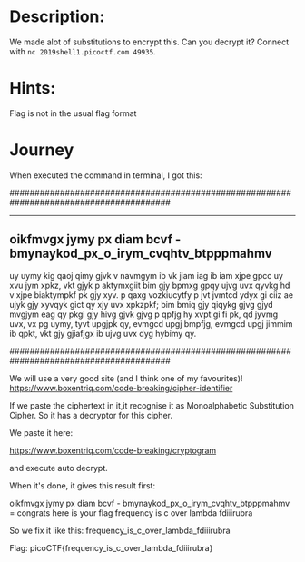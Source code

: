 # Description:
We made alot of substitutions to encrypt this. Can you decrypt it? Connect with <code>nc 2019shell1.picoctf.com 49935</code>.

# Hints:
Flag is not in the usual flag format

# Journey
When executed the command in terminal, I got this:

########################################################################################

-------------------------------------------------------------------------------
oikfmvgx jymy px diam bcvf - bmynaykod_px_o_irym_cvqhtv_btpppmahmv
-------------------------------------------------------------------------------
uy uymy kig qaoj qimy gjvk v navmgym ib vk jiam iag ib iam xjpe gpcc uy xvu jym xpkz, vkt gjyk p aktymxgiit bim gjy bpmxg gpqy ujvg uvx qyvkg hd v xjpe biaktympkf pk gjy xyv.  p qaxg vozkiucytfy p jvt jvmtcd ydyx gi ciiz ae ujyk gjy xyvqyk gict qy xjy uvx xpkzpkf; bim bmiq gjy qiqykg gjvg gjyd mvgjym eag qy pkgi gjy hivg gjvk gjvg p qpfjg hy xvpt gi fi pk, qd jyvmg uvx, vx pg uymy, tyvt upgjpk qy, evmgcd upgj bmpfjg, evmgcd upgj jimmim ib qpkt, vkt gjy gjiafjgx ib ujvg uvx dyg hybimy qy.

########################################################################################


We will use a very good site (and I think one of my favourites)!
https://www.boxentriq.com/code-breaking/cipher-identifier

If we paste the ciphertext in it,it recognise it as Monoalphabetic Substitution Cipher.
So it has a decryptor for this cipher.


We paste it here:

https://www.boxentriq.com/code-breaking/cryptogram

and execute auto decrypt.

When it's done, it gives this result first:

oikfmvgx jymy px diam bcvf - bmynaykod_px_o_irym_cvqhtv_btpppmahmv = congrats here is your flag frequency is c over lambda fdiiirubra

So we fix it like this:
frequency_is_c_over_lambda_fdiiirubra


Flag: picoCTF{frequency_is_c_over_lambda_fdiiirubra}
